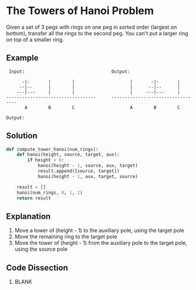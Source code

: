 # The Towers of Hanoi Problem
Given a set of 3 pegs with rings on one peg in sorted order (largest on bottom), transfer all the rings to the second peg. You can't put a larger ring on top of a smaller ring.

## Example
```
 Input:                                 Output:

      -|-       |        |                     |       -|-       |
     --|--      |        |                     |      --|--      |
    ---|---     |        |                     |     ---|---     |
----------------------------------      ----------------------------------
       A        B        C                     A        B        C

Output:
```

## Solution
```python
def compute_tower_hanoi(num_rings):
    def hanoi(height, source, target, aux):
        if height > 0:
            hanoi(height - 1, source, aux, target)
            result.append([source, target])
            hanoi(height - 1, aux, target, source)

    result = []
    hanoi(num_rings, 0, 1, 2)
    return result
```

## Explanation
1. Move a tower of (height - 1) to the auxiliary pole, using the target pole
2. Move the remaining ring to the target pole
3. Move the tower of (height - 1) from the auxiliary pole to the target pole, using the source pole

## Code Dissection
1. BLANK